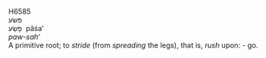 <body>
  <p>H6585<br>  פּשׂע  <br> פָּשַׂע  ‎  pâśa‛  <br><i>paw-sah‘ </i><br>A primitive root; to <i>stride</i> (from <i>spreading</i> the legs), that is, <i>rush</i> upon: - go.<br></p>
 </body>